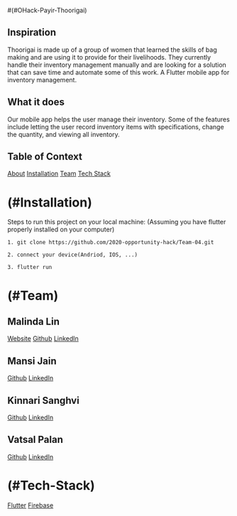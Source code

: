 #(#OHack-Payir-Thoorigai)

## Inspiration
Thoorigai is made up of a group of women that learned the skills of bag making and are using it to provide for their livelihoods. They currently handle their inventory management manually and are looking for a solution that can save time and automate some of this work.
A Flutter mobile app for inventory management.

## What it does
Our mobile app helps the user manage their inventory. Some of the features include letting the user record inventory items with specifications, change the quantity, and viewing all inventory.

## Table of Context
[About](#OHack-Payir-Thoorigai)
[Installation](#Installation)
[Team](#Team)
[Tech Stack](#Tech-Stack)


# (#Installation)
Steps to run this project on your local machine:
(Assuming you have flutter properly installed on your computer)

```
1. git clone https://github.com/2020-opportunity-hack/Team-04.git

2. connect your device(Andriod, IOS, ...)

3. flutter run
```

# (#Team)

## Malinda Lin
[Website](https://malinda.dev/)
[Github](https://github.com/malinda-lin)
[LinkedIn](https://www.linkedin.com/in/malinda-lin/)

## Mansi Jain
[Github](https://github.com/supermansi)
[LinkedIn]()

## Kinnari Sanghvi
[Github](https://github.com/kinnarisanghvi)
[LinkedIn](https://www.linkedin.com/in/kinnari-sanghvi/)

## Vatsal Palan
[Github](https://github.com/vatsal1999)
[LinkedIn]()

# (#Tech-Stack)

[Flutter](https://flutter.dev/)
[Firebase](https://firebase.google.com/)
